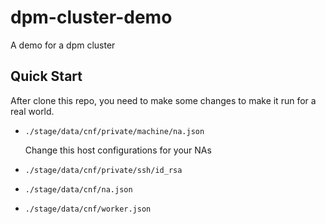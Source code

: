 # dpm-cluster-demo

A demo for a dpm cluster

## Quick Start

After clone this repo, you need to make some changes to make it run for a real world.

- `./stage/data/cnf/private/machine/na.json`

  Change this host configurations for your NAs

- `./stage/data/cnf/private/ssh/id_rsa`

- `./stage/data/cnf/na.json`

- `./stage/data/cnf/worker.json`
